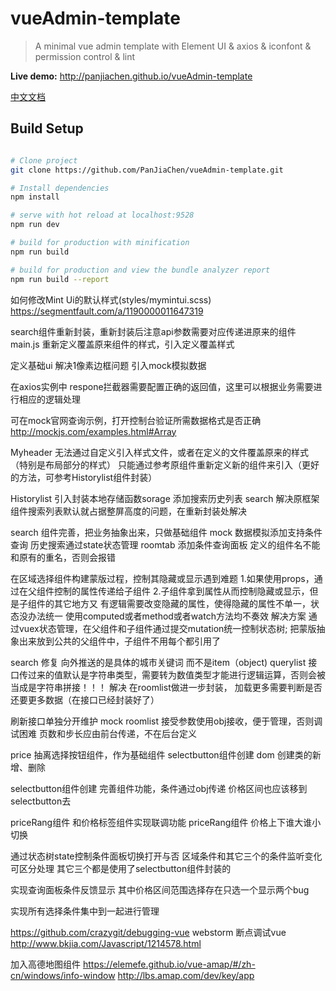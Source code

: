 # vueAdmin-template

> A minimal vue admin template with Element UI & axios & iconfont & permission control & lint

**Live demo:** http://panjiachen.github.io/vueAdmin-template

[中文文档](https://github.com/PanJiaChen/vueAdmin-template/blob/master/README-zh.md)

## Build Setup

``` bash

# Clone project
git clone https://github.com/PanJiaChen/vueAdmin-template.git

# Install dependencies
npm install

# serve with hot reload at localhost:9528
npm run dev

# build for production with minification
npm run build

# build for production and view the bundle analyzer report
npm run build --report
```

如何修改Mint Ui的默认样式(styles/mymintui.scss)
https://segmentfault.com/a/1190000011647319

search组件重新封装，重新封装后注意api参数需要对应传递进原来的组件
main.js 重新定义覆盖原来组件的样式，引入定义覆盖样式

定义基础ui
解决1像素边框问题
引入mock模拟数据

在axios实例中
respone拦截器需要配置正确的返回值，这里可以根据业务需要进行相应的逻辑处理

可在mock官网查询示例，打开控制台验证所需数据格式是否正确
http://mockjs.com/examples.html#Array

Myheader
无法通过自定义引入样式文件，或者在定义的文件覆盖原来的样式
（特别是布局部分的样式）
只能通过参考原组件重新定义新的组件来引入（更好的方法，可参考Historylist组件封装）

Historylist
引入封装本地存储函数sorage
添加搜索历史列表
search
解决原框架组件搜索列表默认就占据整屏高度的问题，在重新封装处解决

search
组件完善，把业务抽象出来，只做基础组件
mock
数据模拟添加支持条件查询
历史搜索通过state状态管理
roomtab
添加条件查询面板
定义的组件名不能和原有的重名，否则会报错

在区域选择组件构建蒙版过程，控制其隐藏或显示遇到难题
1.如果使用props，通过在父组件控制的属性传递给子组件
2.子组件拿到属性从而控制隐藏或显示，但是子组件的其它地方又
  有逻辑需要改变隐藏的属性，使得隐藏的属性不单一，状态没办法统一
  使用computed或者method或者watch方法均不奏效
解决方案
  通过vuex状态管理，在父组件和子组件通过提交mutation统一控制状态树;
   把蒙版抽象出来放到公共的父组件中，子组件不用每个都引用了  
   
search
修复 向外推送的是具体的城市关键词 而不是item（object)
querylist
接口传过来的值默认是字符串类型，需要转为数值类型才能进行逻辑运算，否则会被当成是字符串拼接！！！
解决
在roomlist做进一步封装，
加载更多需要判断是否还要更多数据（在接口已经封装好了）

刷新接口单独分开维护
mock roomlist
接受参数使用obj接收，便于管理，否则调试困难
页数和步长应由前台传递，不在后台定义

price 
抽离选择按钮组件，作为基础组件
selectbutton组件创建
dom 创建类的新增、删除

selectbutton组件创建
完善组件功能，条件通过obj传递
价格区间也应该移到selectbutton去

priceRang组件 和价格标签组件实现联调功能
priceRang组件
价格上下谁大谁小切换

通过状态树state控制条件面板切换打开与否
区域条件和其它三个的条件监听变化 可区分处理
其它三个都是使用了selectbutton组件封装的

实现查询面板条件反馈显示
其中价格区间范围选择存在只选一个显示两个bug

实现所有选择条件集中到一起进行管理


https://github.com/crazygit/debugging-vue
webstorm 断点调试vue
http://www.bkjia.com/Javascript/1214578.html

加入高德地图组件
https://elemefe.github.io/vue-amap/#/zh-cn/windows/info-window
http://lbs.amap.com/dev/key/app